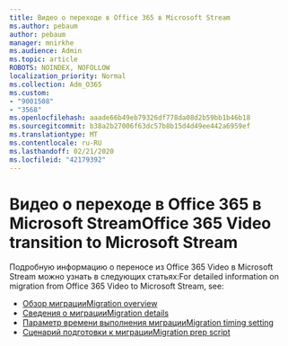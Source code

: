 ```yaml
---
title: Видео о переходе в Office 365 в Microsoft Stream
ms.author: pebaum
author: pebaum
manager: mnirkhe
ms.audience: Admin
ms.topic: article
ROBOTS: NOINDEX, NOFOLLOW
localization_priority: Normal
ms.collection: Adm_O365
ms.custom:
- "9001508"
- "3568"
ms.openlocfilehash: aaade66b49eb79326df778da08d2b59bb1b46b18
ms.sourcegitcommit: b38a2b27006f63dc57b8b15d4d49ee442a6959ef
ms.translationtype: MT
ms.contentlocale: ru-RU
ms.lasthandoff: 02/21/2020
ms.locfileid: "42179392"
---
```

# <a name="office-365-video-transition-to-microsoft-stream"></a><span data-ttu-id="13d3d-102">Видео о переходе в Office 365 в Microsoft Stream</span><span class="sxs-lookup"><span data-stu-id="13d3d-102">Office 365 Video transition to Microsoft Stream</span></span>

<span data-ttu-id="13d3d-103">Подробную информацию о переносе из Office 365 Video в Microsoft Stream можно узнать в следующих статьях:</span><span class="sxs-lookup"><span data-stu-id="13d3d-103">For detailed information on migration from Office 365 Video to Microsoft Stream, see:</span></span>

- [<span data-ttu-id="13d3d-104">Обзор миграции</span><span class="sxs-lookup"><span data-stu-id="13d3d-104">Migration overview</span></span>](https://docs.microsoft.com/en-us/stream/migrate-from-office-365)
- [<span data-ttu-id="13d3d-105">Сведения о миграции</span><span class="sxs-lookup"><span data-stu-id="13d3d-105">Migration details</span></span>](https://docs.microsoft.com/en-us/stream/migration-experience)
- [<span data-ttu-id="13d3d-106">Параметр времени выполнения миграции</span><span class="sxs-lookup"><span data-stu-id="13d3d-106">Migration timing setting</span></span>](https://docs.microsoft.com/en-us/stream/migration-o365video-timing-setting)
- [<span data-ttu-id="13d3d-107">Сценарий подготовки к миграции</span><span class="sxs-lookup"><span data-stu-id="13d3d-107">Migration prep script</span></span>](https://docs.microsoft.com/en-us/stream/migration-o365video-prep)

